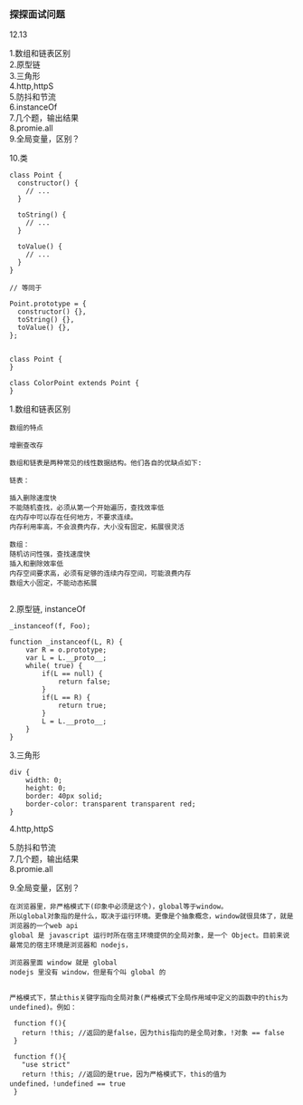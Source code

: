 ### 探探面试问题
12.13

1.数组和链表区别   
2.原型链  
3.三角形  
4.http,httpS  
5.防抖和节流  
6.instanceOf  
7.几个题，输出结果  
8.promie.all  
9.全局变量，区别？


	



10.类

```
class Point {
  constructor() {
    // ...
  }

  toString() {
    // ...
  }

  toValue() {
    // ...
  }
}

// 等同于

Point.prototype = {
  constructor() {},
  toString() {},
  toValue() {},
};


class Point {
}

class ColorPoint extends Point {
}
```

1.数组和链表区别   

```
数组的特点  

增删查改存

数组和链表是两种常见的线性数据结构。他们各自的优缺点如下:

链表：

插入删除速度快
不能随机查找，必须从第一个开始遍历，查找效率低
在内存中可以存在任何地方，不要求连续。 
内存利用率高，不会浪费内存，大小没有固定，拓展很灵活

数组：
随机访问性强，查找速度快
插入和删除效率低
内存空间要求高，必须有足够的连续内存空间，可能浪费内存
数组大小固定，不能动态拓展
 
```

2.原型链, instanceOf  

```
_instanceof(f, Foo);  

function _instanceof(L, R) {
    var R = o.prototype;
    var L = L.__proto__;
    while( true) {
        if(L == null) {
            return false;
        }
        if(L == R) {
            return true;
        }
        L = L.__proto__;
    }
}
```

3.三角形  

```
div {
    width: 0;
    height: 0;
    border: 40px solid;
    border-color: transparent transparent red;
}

```

4.http,httpS  



5.防抖和节流   
7.几个题，输出结果  
8.promie.all  






9.全局变量，区别？


```
在浏览器里，非严格模式下(印象中必须是这个)，global等于window。
所以global对象指的是什么，取决于运行环境。更像是个抽象概念，window就很具体了，就是浏览器的一个web api
global 是 javascript 运行时所在宿主环境提供的全局对象，是一个 Object。目前来说最常见的宿主环境是浏览器和 nodejs，
	
浏览器里面 window 就是 global
nodejs 里没有 window，但是有个叫 global 的


严格模式下，禁止this关键字指向全局对象(严格模式下全局作用域中定义的函数中的this为undefined)。例如：

 function f(){
   return !this; //返回的是false，因为this指向的是全局对象，!对象 == false
 }
 
 function f(){
   "use strict"
   return !this; //返回的是true，因为严格模式下，this的值为undefined，!undefined == true
 }
```



